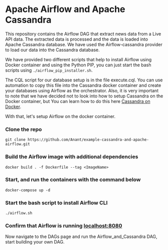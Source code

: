 # Apache Airflow and Apache Cassandra

This repository contains the Airflow DAG that extract news data from a Live API data. The extracted data is processed and the data is loaded into Apache Cassandra database. We have used the Airflow-cassandra provider to load our data into the Cassandra database. 

We have provided two different scripts that help to install Airflow using Docker container and using the Python PIP, you can just start the bash scripts using `./airflow_pip_installer.sh`.

The CQL script for our database setup is in the file execute.cql. You can use automation to copy this file into the Cassandra docker container and create your databases using Airflow as the orchestrator. Also, it is very important to note that we have decided not to look into how to setup Cassandra on the Docker container, but You can learn how to do this here [Cassandra on Docker](https://blog.anant.us/cassandra-launch-70-basics-of-apache-cassandra/).

With that, let's setup Airflow on the docker container. 
### Clone the repo
```
git clone https://github.com/Anant/example-cassandra-and-apache-airflow.git
```
### Build the Airflow image with additional dependencies
```
docker build . -f Dockerfile --tag <ImageName>
```
### Start, and run the containers with the command below
```
docker-compose up -d
```
### Start the bash script to install Airflow CLI
```
./airflow.sh
```
### Confirm that Airflow is running [localhost:8080](http://localhost:8080/)
Now navigate to the DAGs page and run the Airflow_and_Cassandra DAG, start building your own DAG.

